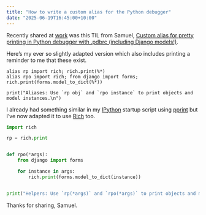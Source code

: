 ```yaml
---
title: "How to write a custom alias for the Python debugger"
date: "2025-06-19T16:45:00+10:00"
---
```


Recently shared at [work](https://kraken.tech/) was this TIL from Samuel, [Custom alias for pretty printing in Python debugger with .pdbrc (including Django models!)](https://www.samuelliedtke.com/blog/til-rich-pretty-print-in-python-debugger-with-pdbrc).

Here’s my ever so slightly adapted version which also includes printing a reminder to me that these exist.

```text
alias rp import rich; rich.print(%*)
alias rpo import rich; from django import forms; rich.print(forms.model_to_dict(%*))

print("Aliases: Use `rp obj` and `rpo instance` to print objects and model instances.\n")
```

I already had something similar in my [IPython](https://github.com/ipython/ipython) startup script using [pprint](https://docs.python.org/3/library/pprint.html) but I’ve now adapted it to use [Rich](https://github.com/Textualize/rich) too.

```python
import rich

rp = rich.print


def rpo(*args):
    from django import forms

    for instance in args:
        rich.print(forms.model_to_dict(instance))


print("Helpers: Use `rp(*args)` and `rpo(*args)` to print objects and model instances.\n")
```

Thanks for sharing, Samuel.
